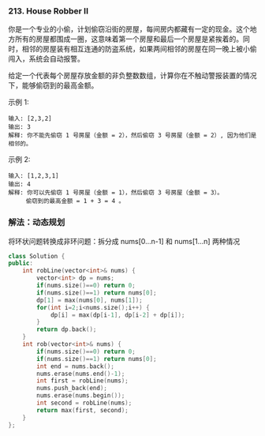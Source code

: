 ### 213. House Robber II

你是一个专业的小偷，计划偷窃沿街的房屋，每间房内都藏有一定的现金。这个地方所有的房屋都围成一圈，这意味着第一个房屋和最后一个房屋是紧挨着的。同时，相邻的房屋装有相互连通的防盗系统，如果两间相邻的房屋在同一晚上被小偷闯入，系统会自动报警。

给定一个代表每个房屋存放金额的非负整数数组，计算你在不触动警报装置的情况下，能够偷窃到的最高金额。

示例 1:
```
输入: [2,3,2]
输出: 3
解释: 你不能先偷窃 1 号房屋（金额 = 2），然后偷窃 3 号房屋（金额 = 2）, 因为他们是相邻的。
```
示例 2:
```
输入: [1,2,3,1]
输出: 4
解释: 你可以先偷窃 1 号房屋（金额 = 1），然后偷窃 3 号房屋（金额 = 3）。
     偷窃到的最高金额 = 1 + 3 = 4 。
```


### 解法：动态规划

将环状问题转换成非环问题：拆分成 nums[0...n-1] 和 nums[1...n] 两种情况


```cpp
class Solution {
public:
    int robLine(vector<int>& nums) {
        vector<int> dp = nums;
        if(nums.size()==0) return 0;
        if(nums.size()==1) return nums[0];
        dp[1] = max(nums[0], nums[1]);
        for(int i=2;i<nums.size();i++) {
            dp[i] = max(dp[i-1], dp[i-2] + dp[i]);
        }
        return dp.back();
    }
    int rob(vector<int>& nums) {
        if(nums.size()==0) return 0;
        if(nums.size()==1) return nums[0];
        int end = nums.back();
        nums.erase(nums.end()-1);
        int first = robLine(nums);
        nums.push_back(end);
        nums.erase(nums.begin());
        int second = robLine(nums);
        return max(first, second);
    }
};
```
